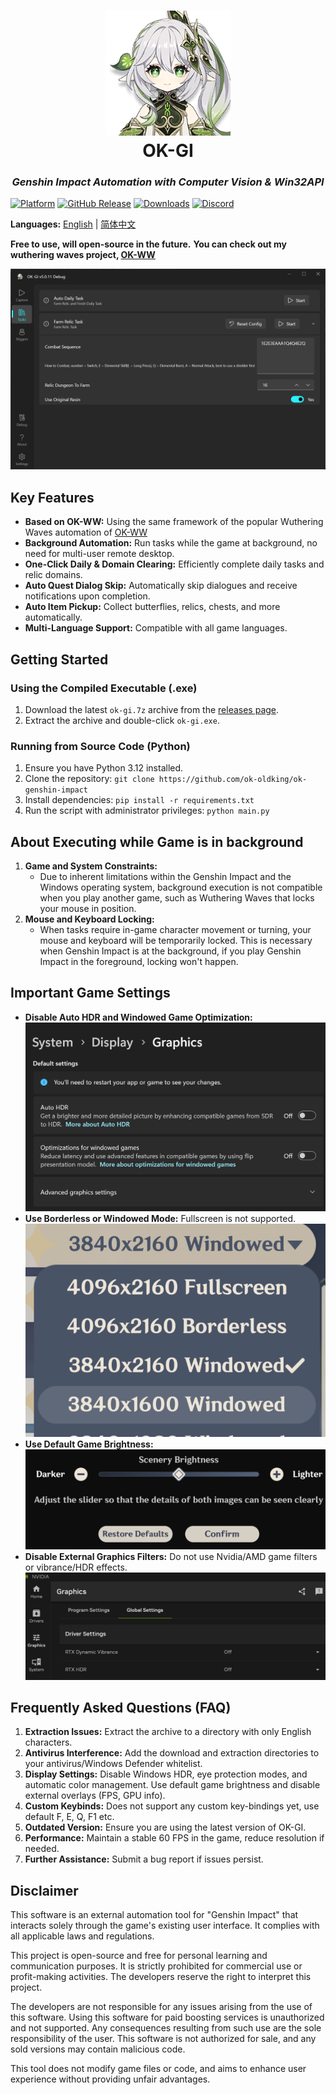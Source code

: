 <div align="center">
  <h1 align="center">
    <img src="icon.png" width="200" alt="OK-GI Logo"/>
    <br/>
    OK-GI
  </h1>
  <h3><i>Genshin Impact Automation with Computer Vision & Win32API</i></h3>
</div>

[![Platform](https://img.shields.io/badge/platform-Windows-blue)](https://www.microsoft.com/en-us/windows/)
[![GitHub Release](https://img.shields.io/github/v/release/ok-oldking/ok-genshin-impact)](https://github.com/ok-oldking/ok-genshin-impact/releases)
[![Downloads](https://img.shields.io/github/downloads/ok-oldking/ok-genshin-impact/total)](https://github.com/ok-oldking/ok-genshin-impact/releases)
[![Discord](https://img.shields.io/badge/Discord-Join%20Community-blue)](https://discord.gg/Q8utYcPQA3)

**Languages:** [English](README.md) | [简体中文](README_CN.md)

**Free to use, will open-source in the future.**
**You can check out my wuthering waves project, [OK-WW](https://github.com/ok-oldking/ok-wuthering-waves)**

![OK-GI Demo](readmes/img_4.png)

## Key Features

* **Based on OK-WW:** Using the same framework of the popular Wuthering Waves automation
  of [OK-WW](https://github.com/ok-oldking/ok-wuthering-waves)
* **Background Automation:** Run tasks while the game at background, no need for multi-user remote desktop.
* **One-Click Daily & Domain Clearing:** Efficiently complete daily tasks and relic domains.
* **Auto Quest Dialog Skip:** Automatically skip dialogues and receive notifications upon completion.
* **Auto Item Pickup:** Collect butterflies, relics, chests, and more automatically.
* **Multi-Language Support:** Compatible with all game languages.

## Getting Started

### Using the Compiled Executable (.exe)

1. Download the latest `ok-gi.7z` archive from
   the [releases page](https://github.com/ok-oldking/ok-genshin-impact/releases).
2. Extract the archive and double-click `ok-gi.exe`.

### Running from Source Code (Python)

1. Ensure you have Python 3.12 installed.
2. Clone the repository: `git clone https://github.com/ok-oldking/ok-genshin-impact`
3. Install dependencies: `pip install -r requirements.txt`
4. Run the script with administrator privileges: `python main.py`

## About Executing while Game is in background

1. **Game and System Constraints:**
    * Due to inherent limitations within the Genshin Impact and the Windows operating system, background execution is
      not compatible when you play another game, such as Wuthering Waves that locks your mouse in position.
2. **Mouse and Keyboard Locking:**
    * When tasks require in-game character movement or turning, your mouse and keyboard will be temporarily locked. This
      is necessary when Genshin Impact is at the background, if you play Genshin Impact in the foreground, locking won't
      happen.

## Important Game Settings

* **Disable Auto HDR and Windowed Game Optimization:**
  ![Disable HDR](readmes/img.png)
* **Use Borderless or Windowed Mode:** Fullscreen is not supported.
  ![Window Mode](readmes/img_1.png)
* **Use Default Game Brightness:**
  ![Default Brightness](readmes/img_2.png)
* **Disable External Graphics Filters:** Do not use Nvidia/AMD game filters or vibrance/HDR effects.
  ![Disable Filters](readmes/img_3.png)

## Frequently Asked Questions (FAQ)

1. **Extraction Issues:** Extract the archive to a directory with only English characters.
2. **Antivirus Interference:** Add the download and extraction directories to your antivirus/Windows Defender whitelist.
3. **Display Settings:** Disable Windows HDR, eye protection modes, and automatic color management. Use default game
   brightness and disable external overlays (FPS, GPU info).
4. **Custom Keybinds:** Does not support any custom key-bindings yet, use default F, E, Q, F1 etc.
5. **Outdated Version:** Ensure you are using the latest version of OK-GI.
6. **Performance:** Maintain a stable 60 FPS in the game, reduce resolution if needed.
7. **Further Assistance:** Submit a bug report if issues persist.

## Disclaimer

This software is an external automation tool for "Genshin Impact" that interacts solely through the game's existing user
interface. It complies with all applicable laws and regulations.

This project is open-source and free for personal learning and communication purposes. It is strictly prohibited for
commercial use or profit-making activities. The developers reserve the right to interpret this project.

The developers are not responsible for any issues arising from the use of this software. Using this software for paid
boosting services is unauthorized and not supported. Any consequences resulting from such use are the sole
responsibility of the user. This software is not authorized for sale, and any sold versions may contain malicious code.

This tool does not modify game files or code, and aims to enhance user experience without providing unfair advantages.